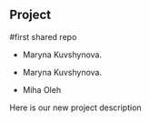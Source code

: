 ## Project

#first shared repo


* Maryna Kuvshynova. 

* Maryna Kuvshynova.
* Miha Oleh

Here is our new project description
